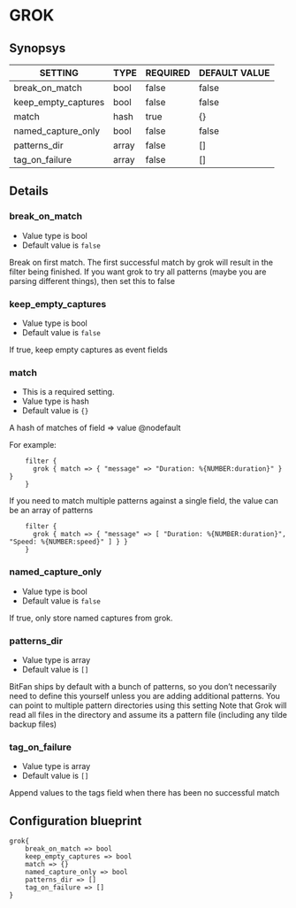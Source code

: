 # GROK


## Synopsys


|       SETTING       | TYPE  | REQUIRED | DEFAULT VALUE |
|---------------------|-------|----------|---------------|
| break_on_match      | bool  | false    | false         |
| keep_empty_captures | bool  | false    | false         |
| match               | hash  | true     | {}            |
| named_capture_only  | bool  | false    | false         |
| patterns_dir        | array | false    | []            |
| tag_on_failure      | array | false    | []            |


## Details

### break_on_match
* Value type is bool
* Default value is `false`

Break on first match. The first successful match by grok will result in the filter being
finished. If you want grok to try all patterns (maybe you are parsing different things),
then set this to false

### keep_empty_captures
* Value type is bool
* Default value is `false`

If true, keep empty captures as event fields

### match
* This is a required setting.
* Value type is hash
* Default value is `{}`

A hash of matches of field ⇒ value
@nodefault

For example:
```
    filter {
      grok { match => { "message" => "Duration: %{NUMBER:duration}" } }
    }
```
If you need to match multiple patterns against a single field, the value can be an array of patterns
```
    filter {
      grok { match => { "message" => [ "Duration: %{NUMBER:duration}", "Speed: %{NUMBER:speed}" ] } }
    }
```

### named_capture_only
* Value type is bool
* Default value is `false`

If true, only store named captures from grok.

### patterns_dir
* Value type is array
* Default value is `[]`

BitFan ships by default with a bunch of patterns, so you don’t necessarily need to
define this yourself unless you are adding additional patterns. You can point to
multiple pattern directories using this setting Note that Grok will read all files
in the directory and assume its a pattern file (including any tilde backup files)

### tag_on_failure
* Value type is array
* Default value is `[]`

Append values to the tags field when there has been no successful match



## Configuration blueprint

```
grok{
	break_on_match => bool
	keep_empty_captures => bool
	match => {}
	named_capture_only => bool
	patterns_dir => []
	tag_on_failure => []
}
```
